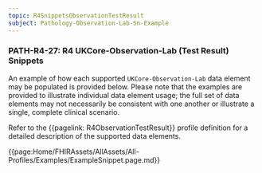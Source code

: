 ```yaml
---
topic: R4SnippetsObservationTestResult
subject: Pathology-Observation-Lab-Sn-Example
---
```

### PATH-R4-27: R4 UKCore-Observation-Lab (Test Result) Snippets
An example of how each supported <code>UKCore-Observation-Lab</code> data element may be populated is provided below. Please note that the examples are provided to illustrate individual data element usage; the full set of data elements may not necessarily be consistent with one another or illustrate a single, complete clinical scenario.

Refer to the {{pagelink: R4ObservationTestResult}} profile definition for a detailed description of the supported data elements.

{{page:Home/FHIRAssets/AllAssets/All-Profiles/Examples/ExampleSnippet.page.md}}